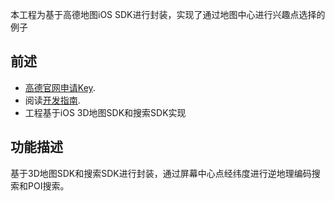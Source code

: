 本工程为基于高德地图iOS SDK进行封装，实现了通过地图中心进行兴趣点选择的例子
## 前述 ##
- [高德官网申请Key](http://lbs.amap.com/dev/#/).
- 阅读[开发指南](http://lbs.amap.com/api/ios-sdk/summary/).
- 工程基于iOS 3D地图SDK和搜索SDK实现

## 功能描述 ##
基于3D地图SDK和搜索SDK进行封装，通过屏幕中心点经纬度进行逆地理编码搜索和POI搜索。